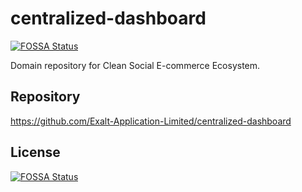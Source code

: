 # centralized-dashboard
[![FOSSA Status](https://app.fossa.com/api/projects/git%2Bgithub.com%2FExalt-Application-Limited%2Fexalt-centralized-dashboard.svg?type=shield)](https://app.fossa.com/projects/git%2Bgithub.com%2FExalt-Application-Limited%2Fexalt-centralized-dashboard?ref=badge_shield)


Domain repository for Clean Social E-commerce Ecosystem.

## Repository
https://github.com/Exalt-Application-Limited/centralized-dashboard


## License
[![FOSSA Status](https://app.fossa.com/api/projects/git%2Bgithub.com%2FExalt-Application-Limited%2Fexalt-centralized-dashboard.svg?type=large)](https://app.fossa.com/projects/git%2Bgithub.com%2FExalt-Application-Limited%2Fexalt-centralized-dashboard?ref=badge_large)